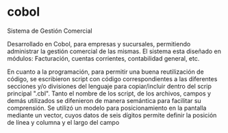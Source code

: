 # cobol
Sistema de Gestión Comercial

Desarrollado en Cobol, para empresas y sucursales, permitiendo administrar la gestión comercial de las mismas. 
El sistema esta diseñado en módulos: Facturación, cuentas corrientes, contabilidad general, etc.

En cuanto a la programación, para permitir una buena reutilización de código, se escribieron script con código correspondientes a las diferentes secciones y/o divisiones del lenguaje para copiar/incluir dentro del scrip principal ".cbl".
Tanto el nombre de los script, de los archivos, campos y demás utilizados se difenieron de manera semántica para facilitar su comprensión.
Se utilizó un modelo para posicionamiento en la pantalla mediante un vector, cuyos datos de seis dígitos permite definir la posición de línea y columna y el largo del campo    
